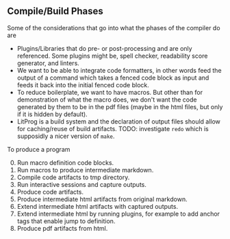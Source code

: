 
## Compile/Build Phases

Some of the considerations that go into what the phases of the compiler do
are

- Plugins/Libraries that do pre- or post-processing and are only referenced.
  Some plugins might be, spell checker, readability score generator, and
  linters.
- We want to be able to integrate code formatters, in other words feed the
  output of a command which takes a fenced code block as input and feeds it
  back into the initial fenced code block.
- To reduce boilerplate, we want to have macros. But other than for
  demonstration of what the macro does, we don't want the code generated by
  them to be in the pdf files (maybe in the html files, but only if it is
  hidden by default).
- LitProg is a build system and the declaration of output files should allow
  for caching/reuse of build artifacts. TODO: investigate `redo` which is
  supposidly a nicer version of `make`.

To produce a program

 0. Run macro definition code blocks.
 1. Run macros to produce intermediate markdown.
 2. Compile code artifacts to tmp directory.
 3. Run interactive sessions and capture outputs.
 4. Produce code artifacts.
 5. Produce intermediate html artifacts from original markdown.
 6. Extend intermediate html artifacts with captured outputs.
 7. Extend intermediate html by running plugins, for example to add anchor tags that enable jump to definition.
 8. Produce pdf artifacts from html.